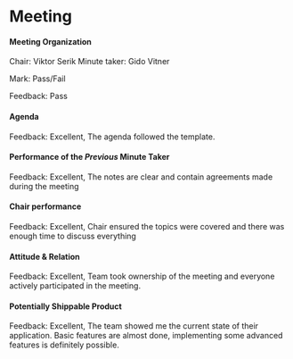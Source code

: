 # Meeting

#### Meeting Organization

Chair: Viktor Serik
Minute taker: Gido Vitner

Mark: Pass/Fail

Feedback: Pass

#### Agenda

Feedback: Excellent, The agenda followed the template.

#### Performance of the *Previous* Minute Taker

Feedback: Excellent, The notes are clear and contain agreements made during the meeting

#### Chair performance

Feedback: Excellent, Chair ensured the topics were covered and there was enough time to discuss everything

#### Attitude & Relation

Feedback: Excellent, Team took ownership of the meeting and everyone actively participated in the meeting.

#### Potentially Shippable Product

Feedback: Excellent, The team showed me the current state of their application.
Basic features are almost done, implementing some advanced features is definitely possible.





